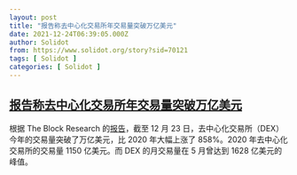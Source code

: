 ```yaml
---
layout: post
title: "报告称去中心化交易所年交易量突破万亿美元"
date: 2021-12-24T06:39:05.000Z
author: Solidot
from: https://www.solidot.org/story?sid=70121
tags: [ Solidot ]
categories: [ Solidot ]
---
```

<!--1640327945000-->
[报告称去中心化交易所年交易量突破万亿美元](https://www.solidot.org/story?sid=70121)
------

<div>
根据 The Block Research 的<a href="https://www.theblockcrypto.com/linked/128500/decentralized-exchanges-saw-over-1-trillion-in-trading-volume-this-year">报告</a>，截至 12 月 23 日，去中心化交易所（DEX）今年的交易量突破了万亿美元，比 2020 年大幅上涨了 858%。2020 年去中心化交易所的交易量 1150 亿美元。而 DEX 的月交易量在 5 月曾达到 1628 亿美元的峰值。
</div>
